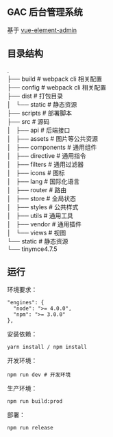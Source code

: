 ## GAC 后台管理系统  
基于 <a href="https://panjiachen.github.io/vue-element-admin-site">vue-element-admin</a>  

## 目录结构  
.  
├── build # webpack cli 相关配置  
├── config # webpack cli 相关配置  
├── dist # 打包目录  
│   └── static  # 静态资源  
├── scripts # 部署脚本  
├── src # 源码  
│   ├── api # 后端接口  
│   ├── assets # 图片等公共资源  
│   ├── components # 通用组件  
│   ├── directive # 通用指令  
│   ├── filters # 通用过滤器  
│   ├── icons # 图标  
│   ├── lang # 国际化语言  
│   ├── router # 路由  
│   ├── store # 全局状态  
│   ├── styles # 公共样式  
│   ├── utils # 通用工具  
│   ├── vendor # 通用插件  
│   └── views # 视图  
└── static # 静态资源  
    └── tinymce4.7.5  

## 运行  
环境要求：
```
"engines": {
  "node": ">= 4.0.0",
  "npm": ">= 3.0.0"
},
```  
安装依赖：  
```
yarn install / npm install
```
开发环境：
```
npm run dev # 开发环境  
```  
生产环境：  
```
npm run build:prod
```
部署：  
```
npm run release
```


